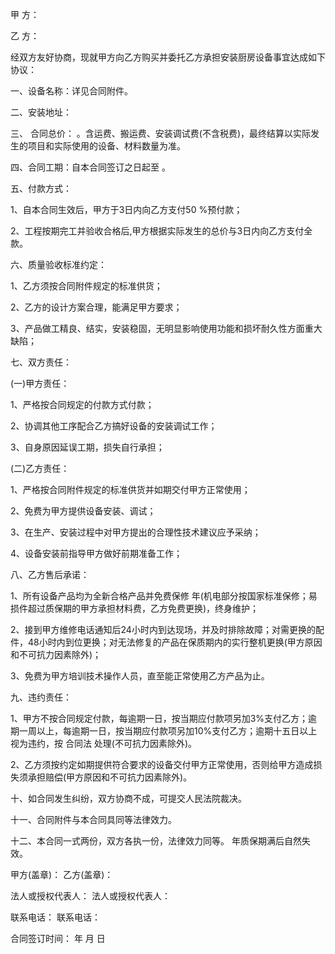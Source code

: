 
 


甲 方：


乙 方：


经双方友好协商，现就甲方向乙方购买并委托乙方承担安装厨房设备事宜达成如下协议：


一、设备名称：详见合同附件。


二、安装地址：


三、 合同总价： 。含运费、搬运费、安装调试费(不含税费)，最终结算以实际发生的项目和实际使用的设备、材料数量为准。


四、合同工期：自本合同签订之日起至 。


五、付款方式：


1、自本合同生效后，甲方于3日内向乙方支付50 %预付款；


2、工程按期完工并验收合格后,甲方根据实际发生的总价与3日内向乙方支付全款。


六、质量验收标准约定：


1、乙方须按合同附件规定的标准供货；


2、乙方的设计方案合理，能满足甲方要求；


3、产品做工精良、结实，安装稳固，无明显影响使用功能和损坏耐久性方面重大缺陷；


七、双方责任：


(一)甲方责任：


1、严格按合同规定的付款方式付款；


2、协调其他工序配合乙方搞好设备的安装调试工作；


3、自身原因延误工期，损失自行承担；


(二)乙方责任：


1、严格按合同附件规定的标准供货并如期交付甲方正常使用；


2、免费为甲方提供设备安装、调试；


3、在生产、安装过程中对甲方提出的合理性技术建议应予采纳；


4、设备安装前指导甲方做好前期准备工作；


八、乙方售后承诺：


1、所有设备产品均为全新合格产品并免费保修 年(机电部分按国家标准保修；易损件超过质保期的甲方承担材料费，乙方免费更换)，终身维护；


2、接到甲方维修电话通知后24小时内到达现场，并及时排除故障；对需更换的配件，48小时内到位更换；对无法修复的产品在保质期内的实行整机更换(甲方原因和不可抗力因素除外)；


3、免费为甲方培训技术操作人员，直至能正常使用乙方产品为止。


九、违约责任：


1、甲方不按合同规定付款，每逾期一日，按当期应付款项另加3%支付乙方；逾期一周以上，每逾期一日，按当期应付款项另加10%支付乙方；逾期十五日以上视为违约，按
合同法
处理(不可抗力因素除外)。


2、乙方须按约定如期提供符合要求的设备交付甲方正常使用，否则给甲方造成损失须承担赔偿(甲方原因和不可抗力因素除外)。


十、如合同发生纠纷，双方协商不成，可提交人民法院裁决。


十一、合同附件与本合同具同等法律效力。


十二、本合同一式两份，双方各执一份，法律效力同等。 年质保期满后自然失效。


甲方(盖章)： 乙方(盖章)：


法人或授权代表人： 法人或授权代表人：


联系电话： 联系电话：


合同签订时间： 年 月 日
 


 

 
 
 
 
 
  


  
 

  


  


  
 
 
 
 

